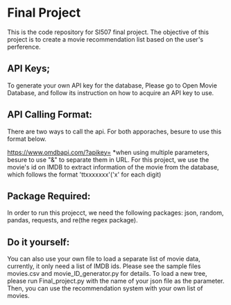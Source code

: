 # Final Project
This is the code repository for SI507 final project. The objective of this project is to create a movie recommendation list based on the user's perference. 

## API Keys;
To generate your own API key for the database, Please go to Open Movie Database, and follow its instruction on how to acquire an API key to use.

## API Calling Format:
There are two ways to call the api. For both apporaches, besure to use this format below.

https://www.omdbapi.com/?apikey=<Your API Key>
*when using multiple parameters, besure to use "&" to separate them in URL. 
For this project, we use the movie's id on IMDB to extract information of the movie from the database, which follows the format 'ttxxxxxxx'('x' for each digit)

## Package Required:
In order to run this projecct, we need the following packages: json, random, pandas, requests, and re(the regex package).

## Do it yourself:
You can also use your own file to load a separate list of movie data, currently, it only need a list of IMDB ids. Please see the sample files
movies.csv and movie_ID_generator.py for details. 
To load a new tree, please run Final_project.py with the name of your json file as the parameter. Then, you can use the recommendation system with your own list of movies.